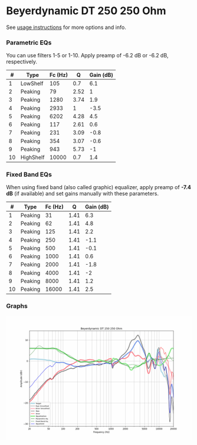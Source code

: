 # Beyerdynamic DT 250 250 Ohm
See [usage instructions](https://github.com/jaakkopasanen/AutoEq#usage) for more options and info.

### Parametric EQs
You can use filters 1-5 or 1-10. Apply preamp of -6.2 dB or -6.2 dB, respectively.

|   # | Type      |   Fc (Hz) |    Q |   Gain (dB) |
|-----|-----------|-----------|------|-------------|
|   1 | LowShelf  |       105 | 0.7  |         6.1 |
|   2 | Peaking   |        79 | 2.52 |         1   |
|   3 | Peaking   |      1280 | 3.74 |         1.9 |
|   4 | Peaking   |      2933 | 1    |        -3.5 |
|   5 | Peaking   |      6202 | 4.28 |         4.5 |
|   6 | Peaking   |       117 | 2.61 |         0.6 |
|   7 | Peaking   |       231 | 3.09 |        -0.8 |
|   8 | Peaking   |       354 | 3.07 |        -0.6 |
|   9 | Peaking   |       943 | 5.73 |        -1   |
|  10 | HighShelf |     10000 | 0.7  |         1.4 |

### Fixed Band EQs
When using fixed band (also called graphic) equalizer, apply preamp of **-7.4 dB** (if available) and set gains manually with these parameters.

|   # | Type    |   Fc (Hz) |    Q |   Gain (dB) |
|-----|---------|-----------|------|-------------|
|   1 | Peaking |        31 | 1.41 |         6.3 |
|   2 | Peaking |        62 | 1.41 |         4.8 |
|   3 | Peaking |       125 | 1.41 |         2.2 |
|   4 | Peaking |       250 | 1.41 |        -1.1 |
|   5 | Peaking |       500 | 1.41 |        -0.1 |
|   6 | Peaking |      1000 | 1.41 |         0.6 |
|   7 | Peaking |      2000 | 1.41 |        -1.8 |
|   8 | Peaking |      4000 | 1.41 |        -2   |
|   9 | Peaking |      8000 | 1.41 |         1.2 |
|  10 | Peaking |     16000 | 1.41 |         2.5 |

### Graphs
![](./Beyerdynamic%20DT%20250%20250%20Ohm.png)
